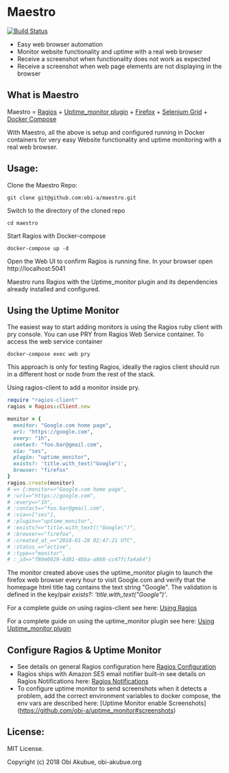 # Maestro

[![Build Status](https://travis-ci.org/obi-a/maestro.svg?branch=master)](https://travis-ci.org/obi-a/maestro)

* Easy web browser automation
* Monitor website functionality and uptime with a real web browser
* Receive a screenshot when functionality does not work as expected
* Receive a screenshot when web page elements are not displaying in the browser

## What is Maestro
Maestro = [Ragios](https://github.com/obi-a/ragios) + [Uptime_monitor plugin](https://github.com/obi-a/uptime_monitor) + [Firefox](https://en.wikipedia.org/wiki/Firefox) + [Selenium Grid](http://www.seleniumhq.org/docs/07_selenium_grid.jsp) + [Docker Compose](https://docs.docker.com/compose/)

With Maestro, all the above is setup and configured running in Docker containers for very easy Website functionality and uptime monitoring with a real web browser.

## Usage:

Clone the Maestro Repo:
```
git clone git@github.com:obi-a/maestro.git
```
Switch to the directory of the cloned repo
```
cd maestro
```
Start Ragios with Docker-compose
```
docker-compose up -d
```
Open the Web UI to confirm Ragios is running fine. In your browser open http://localhost:5041

Maestro runs Ragios with the Uptime_monitor plugin and its dependencies already installed and configured.

## Using the Uptime Monitor
The easiest way to start adding monitors is using the Ragios ruby client with pry console. You can use PRY from Ragios Web Service container.
To access the web service container
```
docker-compose exec web pry
```
This approach is only for testing Ragios, ideally the ragios client should run in a different host or node from the rest of the stack.

Using ragios-client to add a monitor inside pry.
```ruby
require "ragios-client"
ragios = Ragios::Client.new

monitor = {
  monitor: "Google.com home page",
  url: "https://google.com",
  every: "1h",
  contact: "foo.bar@gmail.com",
  via: "ses",
  plugin: "uptime_monitor",
  exists?: 'title.with_text("Google")',
  browser: "firefox"
}
ragios.create(monitor)
# => {:monitor=>"Google.com home page",
# :url=>"https://google.com",
# :every=>"1h",
# :contact=>"foo.bar@gmail.com",
# :via=>["ses"],
# :plugin=>"uptime_monitor",
# :exists?=>"title.with_text(\"Google\")",
# :browser=>"firefox",
# :created_at_=>"2018-01-28 02:47:21 UTC",
# :status_=>"active",
# :type=>"monitor",
# :_id=>"f80e0029-4d81-4bba-a868-cc47fcfa4a64"}
```
The monitor created above uses the uptime_monitor plugin to launch the firefox web browser every hour to visit Google.com and verify that the homepage html title tag contains the text string "Google". The validation is defined in the key/pair *exists?: 'title.with_text("Google")'*.

For a complete guide on using ragios-client see here: [Using Ragios](http://www.whisperservers.com/ragios/ragios-saint-ruby/using-ragios/)

For a complete guide on using the uptime_monitor plugin see here: [Using Uptime_monitor plugin](https://github.com/obi-a/uptime_monitor/blob/master/README.md#usage)

## Configure Ragios & Uptime Monitor
- See details on general Ragios configuration here [Ragios Configuration](http://www.whisperservers.com/ragios/configuration/)
- Ragios ships with Amazon SES email notifier built-in see details on Ragios Notifications here: [Ragios Notifications](http://www.whisperservers.com/ragios/ragios-saint-ruby/notifications/)
- To configure uptime monitor to send screenshots when it detects a problem, add the correct environment variables to docker compose, the env vars are described here: [Uptime Monitor enable Screenshots] (https://github.com/obi-a/uptime_monitor#screenshots)

## License:
MIT License.

Copyright (c) 2018 Obi Akubue, obi-akubue.org
